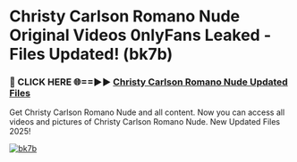# Christy Carlson Romano Nude Original Videos 0nlyFans Leaked - Files Updated! (bk7b)

<h3>🔴 CLICK HERE 🌐==►► <a href="https://tinyurl.com/yrmya6cz" rel="nofollow">Christy Carlson Romano Nude Updated Files</a></h3>

Get Christy Carlson Romano Nude and all content. Now you can access all videos and pictures of Christy Carlson Romano Nude. New Updated Files 2025!

[![bk7b](https://i.imgur.com/FMdXYCs.gif)](https://tinyurl.com/yrmya6cz)
